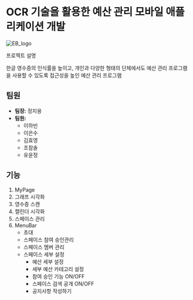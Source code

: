 # OCR 기술을 활용한 예산 관리 모바일 애플리케이션 개발

![EB_logo](https://github.com/YoonjeongYoo/Capstone-EasyBudget/assets/145105916/1db99ee3-5ed6-423a-ae8e-818559b804f9)

프로젝트 설명

한글 영수증의 인식률을 높이고, 개인과 다양한 형태의 단체에서도 예산 관리 프로그램을 사용할 수 있도록 접근성을 높인 예산 관리 프로그램

## 팀원

- **팀장:** 정지용
- **팀원:**
    - 이하빈
    - 이은수
    - 김효영
    - 조참솔
    - 유윤정

## 기능

1. MyPage
2. 그래프 시각화
3. 영수증 스캔
4. 캘린더 시각화
5. 스페이스 관리
6. MenuBar
    - 초대
    - 스페이스 참여 승인관리
    - 스페이스 멤버 관리
    - 스페이스 세부 설정
        - 예산 세부 설정
        - 세부 예산 카테고리 설정
        - 참여 승인 기능 ON/OFF
        - 스페이스 검색 공개 ON/OFF
        - 공지사항 작성하기
